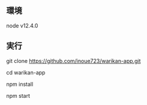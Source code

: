 ## 環境
node v12.4.0

## 実行
git clone https://github.com/inoue723/warikan-app.git

cd warikan-app

npm install

npm start
